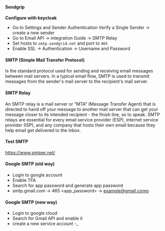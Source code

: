 #### Sendgrip

**Configure with keycloak**

- Go to Settings and Sender Authentication
  Verify a Single Sender -> create a new sender
- Go to Email API -> integration Guide -> SMTP Relay
- Set hosts to `smtp.sendgrid.net` and port to `465`
- Enable SSL -> Authentication -> Username and Password

#### SMTP (Simple Mail Transfer Protocol)

Is the standard protocol used for sending and receiving email messages between mail servers. In a typical email flow,
SMTP is used to transmit messages from the sender's mail server to the recipient's mail server.

#### SMTP Relay

An SMTP relay is a mail server or “MTA” (Message Transfer Agent) that is directed to hand off your message to another
mail server that can get your message closer to its intended recipient - the finish line, so to speak. SMTP relays are
essential for every email service provider (ESP), internet service provider (ISP), and any company that hosts their own
email because they help email get delivered to the inbox.

#### Test SMTP

https://www.smtper.net/

#### Google SMTP (old way)

- Login to google account
- Enable TFA
- Search for app password and generate app password
- smtp.gmail.com -> 465 <app_password> -> example@gmail.como

#### Google SMTP (new way)

- Login to google cloud
- Search for Gmail API and enable it
- create a new service account
  -_  
